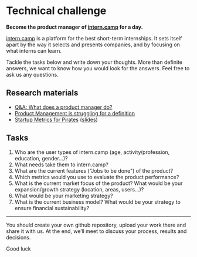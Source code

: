 # Technical challenge

**Become the product manager of [intern.camp](https://intern.camp) for a day.**

[intern.camp](https://intern.camp) is a platform for the best short-term internships. It sets itself apart by the way it selects and presents companies, and by focusing on what interns can learn.

Tackle the tasks below and write down your thoughts. More than definite answers, we want to know how you would look for the answers. Feel free to ask us any questions.

## Research materials

- [Q&A: What does a product manager do?](https://blog.intercom.com/qa-what-does-a-product-manager-do/)
- [Product Management is struggling for a definition](https://medium.com/@dannysauter/what-i-learned-reading-36-blog-posts-about-product-management-fcfd15801ee)
- [Startup Metrics for Pirates](https://vimeo.com/83962056) ([slides](https://www.slideshare.net/dmc500hats/startup-metrics-for-pirates-founderx-may-2016))

## Tasks

1. Who are the user types of intern.camp (age, activity/profession, education, gender…)?
2. What needs take them to intern.camp?
3. What are the current features ("Jobs to be done") of the product?
4. Which metrics would you use to evaluate the product performance?
5. What is the current market focus of the product? What would be your expansion/growth strategy (location, areas, users...)?
6. What would be your marketing strategy?
7. What is the current business model? What would be your strategy to ensure financial sustainability?

---

You should create your own github repository, upload your work there and share it with us.
At the end, we’ll meet to discuss your process, results and decisions. 

Good luck 
